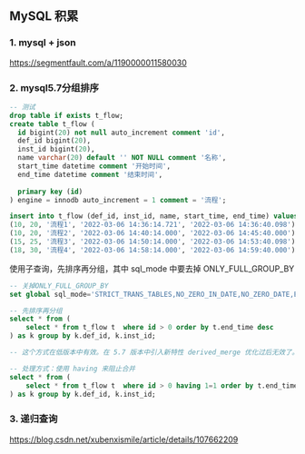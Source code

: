 ## MySQL 积累

### 1. mysql + json

https://segmentfault.com/a/1190000011580030

### 2. mysql5.7分组排序

```sql
-- 测试
drop table if exists t_flow;
create table t_flow (
  id bigint(20) not null auto_increment comment 'id',
  def_id bigint(20),
  inst_id bigint(20),
  name varchar(20) default '' NOT NULL comment '名称',
  start_time datetime comment '开始时间',
  end_time datetime comment '结束时间',
  
  primary key (id)
) engine = innodb auto_increment = 1 comment = '流程';

insert into t_flow (def_id, inst_id, name, start_time, end_time) values
(10, 20, '流程1', '2022-03-06 14:36:14.721', '2022-03-06 14:36:40.098'),
(10, 20, '流程2', '2022-03-06 14:40:14.000', '2022-03-06 14:45:40.000'),
(15, 25, '流程3', '2022-03-06 14:50:14.000', '2022-03-06 14:53:40.098'),
(18, 30, '流程4', '2022-03-06 14:58:14.000', '2022-03-06 14:59:40.000')
```

使用子查询，先排序再分组，其中 sql_mode 中要去掉 ONLY_FULL_GROUP_BY

```sql
-- 关掉ONLY_FULL_GROUP_BY
set global sql_mode='STRICT_TRANS_TABLES,NO_ZERO_IN_DATE,NO_ZERO_DATE,ERROR_FOR_DIVISION_BY_ZERO,NO_AUTO_CREATE_USER,NO_ENGINE_SUBSTITUTION';

-- 先排序再分组
select * from (
	select * from t_flow t  where id > 0 order by t.end_time desc
) as k group by k.def_id, k.inst_id;

-- 这个方式在低版本中有效。在 5.7 版本中引入新特性 derived_merge 优化过后无效了。

-- 处理方式：使用 having 来阻止合并
select * from (
	select * from t_flow t  where id > 0 having 1=1 order by t.end_time desc
) as k group by k.def_id, k.inst_id;
```

### 3. 递归查询

https://blog.csdn.net/xubenxismile/article/details/107662209